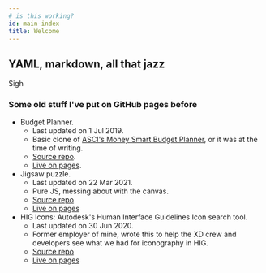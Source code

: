 ```yaml
---
# is this working?
id: main-index
title: Welcome
---
```


## YAML, markdown, all that jazz

Sigh

### Some old stuff I've put on GitHub pages before

- Budget Planner.
  - Last updated on 1 Jul 2019.
  - Basic clone of <a href="https://moneysmart.gov.au/budgeting/budget-planner" target="_blank">ASCI's Money Smart Budget Planner</a>, or it was at the time of writing.
  - [Source repo](https://github.com/dylankenneally/budget-planner).
  - [Live on pages](https://dylankenneally.github.io/budget-planner/).
- Jigsaw puzzle.
  - Last updated on 22 Mar 2021.
  - Pure JS, messing about with the canvas.
  - [Source repo](https://github.com/dylankenneally/jigsaw-puzzle)
  - [Live on pages](https://dylankenneally.github.io/jigsaw-puzzle)
- HIG Icons: Autodesk's Human Interface Guidelines Icon search tool.
  - Last updated on 30 Jun 2020.
  - Former employer of mine, wrote this to help the XD crew and developers see what we had for iconography in HIG.
  - [Source repo](https://github.com/dylankenneally/hig-icons)
  - [Live on pages](https://dylankenneally.github.io/hig-icons/)
